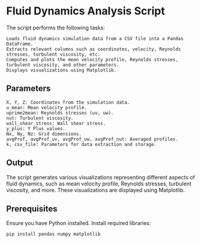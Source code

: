 # Fluid Dynamics Analysis Script

The script performs the following tasks:

    Loads fluid dynamics simulation data from a CSV file into a Pandas DataFrame.
    Extracts relevant columns such as coordinates, velocity, Reynolds stresses, turbulent viscosity, etc.
    Computes and plots the mean velocity profile, Reynolds stresses, turbulent viscosity, and other parameters.
    Displays visualizations using Matplotlib.

## Parameters

    X, Y, Z: Coordinates from the simulation data.
    u_mean: Mean velocity profile.
    uprime2mean: Reynolds stresses (uv, uw).
    nut: Turbulent viscosity.
    wall_shear_stress: Wall shear stress.
    y_plus: Y Plus values.
    Nx, Ny, Nz: Grid dimensions.
    avgProf, avgProf_uv, avgProf_uw, avgProf_nut: Averaged profiles.
    k, csv_file: Parameters for data extraction and storage.

## Output

The script generates various visualizations representing different aspects of fluid dynamics, such as mean velocity profile, Reynolds stresses, turbulent viscosity, and more. These visualizations are displayed using Matplotlib.


## Prerequisites

Ensure you have Python installed. Install required libraries:

```bash
pip install pandas numpy matplotlib

